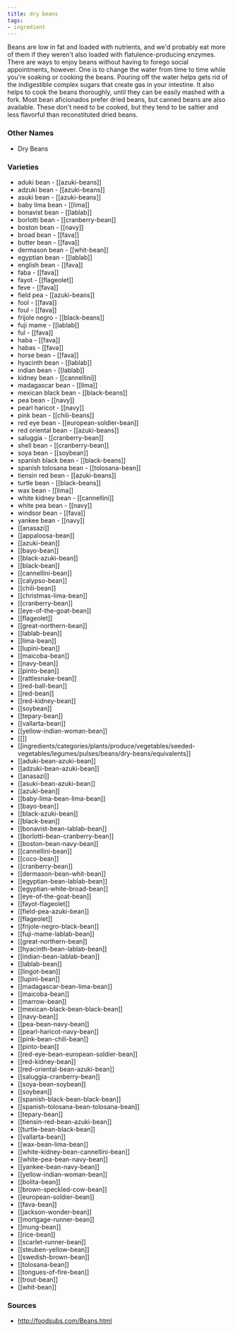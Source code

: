 ```yaml
---
title: dry beans
tags:
- ingredient
---
```

Beans are low in fat and loaded with nutrients, and we'd probably eat more of them if they weren't also loaded with flatulence-producing enzymes. There are ways to enjoy beans without having to forego social appointments, however. One is to change the water from time to time while you're soaking or cooking the beans. Pouring off the water helps gets rid of the indigestible complex sugars that create gas in your intestine. It also helps to cook the beans thoroughly, until they can be easily mashed with a fork. Most bean aficionados prefer dried beans, but canned beans are also available. These don't need to be cooked, but they tend to be saltier and less flavorful than reconstituted dried beans.

### Other Names

* Dry Beans

### Varieties

* aduki bean - [[azuki-beans]]
* adzuki bean - [[azuki-beans]]
* asuki bean - [[azuki-beans]]
* baby lima bean - [[lima]]
* bonavist bean - [[lablab]]
* borlotti bean - [[cranberry-bean]]
* boston bean - [[navy]]
* broad bean - [[fava]]
* butter bean - [[fava]]
* dermason bean - [[whit-bean]]
* egyptian bean - [[lablab]]
* english bean - [[fava]]
* faba - [[fava]]
* fayot - [[flageolet]]
* feve - [[fava]]
* field pea - [[azuki-beans]]
* fool - [[fava]]
* foul - [[fava]]
* frijole negro - [[black-beans]]
* fuji mame - [[lablab]]
* ful - [[fava]]
* haba - [[fava]]
* habas - [[fava]]
* horse bean - [[fava]]
* hyacinth bean - [[lablab]]
* indian bean - [[lablab]]
* kidney bean - [[cannellini]]
* madagascar bean - [[lima]]
* mexican black bean - [[black-beans]]
* pea bean - [[navy]]
* pearl haricot - [[navy]]
* pink bean - [[chili-beans]]
* red eye bean - [[european-soldier-bean]]
* red oriental bean - [[azuki-beans]]
* saluggia - [[cranberry-bean]]
* shell bean - [[cranberry-bean]]
* soya bean - [[soybean]]
* spanish black bean - [[black-beans]]
* spanish tolosana bean - [[tolosana-bean]]
* tiensin red bean - [[azuki-beans]]
* turtle bean - [[black-beans]]
* wax bean - [[lima]]
* white kidney bean - [[cannellini]]
* white pea bean - [[navy]]
* windsor bean - [[fava]]
* yankee bean - [[navy]]
* [[anasazi]]
* [[appaloosa-bean]]
* [[azuki-bean]]
* [[bayo-bean]]
* [[black-azuki-bean]]
* [[black-bean]]
* [[cannellini-bean]]
* [[calypso-bean]]
* [[chili-bean]]
* [[christmas-lima-bean]]
* [[cranberry-bean]]
* [[eye-of-the-goat-bean]]
* [[flageolet]]
* [[great-northern-bean]]
* [[lablab-bean]]
* [[lima-bean]]
* [[lupini-bean]]
* [[maicoba-bean]]
* [[navy-bean]]
* [[pinto-bean]]
* [[rattlesnake-bean]]
* [[red-ball-bean]]
* [[red-bean]]
* [[red-kidney-bean]]
* [[soybean]]
* [[tepary-bean]]
* [[vallarta-bean]]
* [[yellow-indian-woman-bean]]
* [[]]
* [[ingredients/categories/plants/produce/vegetables/seeded-vegetables/legumes/pulses/beans/dry-beans/equivalents]]
* [[aduki-bean-azuki-bean]]
* [[adzuki-bean-azuki-bean]]
* [[anasazi]]
* [[asuki-bean-azuki-bean]]
* [[azuki-bean]]
* [[baby-lima-bean-lima-bean]]
* [[bayo-bean]]
* [[black-azuki-bean]]
* [[black-bean]]
* [[bonavist-bean-lablab-bean]]
* [[borlotti-bean-cranberry-bean]]
* [[boston-bean-navy-bean]]
* [[cannellini-bean]]
* [[coco-bean]]
* [[cranberry-bean]]
* [[dermason-bean-whit-bean]]
* [[egyptian-bean-lablab-bean]]
* [[egyptian-white-broad-bean]]
* [[eye-of-the-goat-bean]]
* [[fayot-flageolet]]
* [[field-pea-azuki-bean]]
* [[flageolet]]
* [[frijole-negro-black-bean]]
* [[fuji-mame-lablab-bean]]
* [[great-northern-bean]]
* [[hyacinth-bean-lablab-bean]]
* [[indian-bean-lablab-bean]]
* [[lablab-bean]]
* [[lingot-bean]]
* [[lupini-bean]]
* [[madagascar-bean-lima-bean]]
* [[maicoba-bean]]
* [[marrow-bean]]
* [[mexican-black-bean-black-bean]]
* [[navy-bean]]
* [[pea-bean-navy-bean]]
* [[pearl-haricot-navy-bean]]
* [[pink-bean-chili-bean]]
* [[pinto-bean]]
* [[red-eye-bean-european-soldier-bean]]
* [[red-kidney-bean]]
* [[red-oriental-bean-azuki-bean]]
* [[saluggia-cranberry-bean]]
* [[soya-bean-soybean]]
* [[soybean]]
* [[spanish-black-bean-black-bean]]
* [[spanish-tolosana-bean-tolosana-bean]]
* [[tepary-bean]]
* [[tiensin-red-bean-azuki-bean]]
* [[turtle-bean-black-bean]]
* [[vallarta-bean]]
* [[wax-bean-lima-bean]]
* [[white-kidney-bean-cannellini-bean]]
* [[white-pea-bean-navy-bean]]
* [[yankee-bean-navy-bean]]
* [[yellow-indian-woman-bean]]
* [[bolita-bean]]
* [[brown-speckled-cow-bean]]
* [[european-soldier-bean]]
* [[fava-bean]]
* [[jackson-wonder-bean]]
* [[mortgage-runner-bean]]
* [[mung-bean]]
* [[rice-bean]]
* [[scarlet-runner-bean]]
* [[steuben-yellow-bean]]
* [[swedish-brown-bean]]
* [[tolosana-bean]]
* [[tongues-of-fire-bean]]
* [[trout-bean]]
* [[whit-bean]]

### Sources
* http://foodsubs.com/Beans.html
